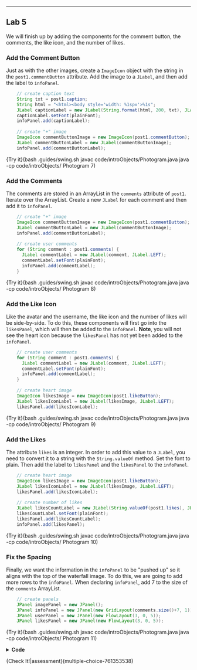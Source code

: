 ----------

## Lab 5

We will finish up by adding the components for the comment button, the comments, the like icon, and the number of likes.

### Add the Comment Button

Just as with the other images, create a `ImageIcon` object with the string in the `post1.commentButton` attribute. Add the image to a `JLabel`, and then add the label to `infoPanel`.

```java
    // create caption text
    String txt = post1.caption;
    String html = "<html><body style='width: %1spx'>%1s";
    JLabel captionLabel = new JLabel(String.format(html, 200, txt), JLabel.LEFT);
    captionLabel.setFont(plainFont);
    infoPanel.add(captionLabel);
    
    // create "+" image
    ImageIcon commentButtonImage = new ImageIcon(post1.commentButton);
    JLabel commentButtonLabel = new JLabel(commentButtonImage);
    infoPanel.add(commentButtonLabel);
```

{Try it}(bash .guides/swing.sh javac code/introObjects/Photogram.java java -cp code/introObjects/ Photogram 7)

### Add the Comments

The comments are stored in an ArrayList in the `comments` attribute of `post1`. Iterate over the ArrayList. Create a new `JLabel` for each comment and then add it to `infoPanel`.

```java
    // create "+" image
    ImageIcon commentButtonImage = new ImageIcon(post1.commentButton);
    JLabel commentButtonLabel = new JLabel(commentButtonImage);
    infoPanel.add(commentButtonLabel);
    
    // create user comments
    for (String comment : post1.comments) {
      JLabel commentLabel = new JLabel(comment, JLabel.LEFT);
      commentLabel.setFont(plainFont);
      infoPanel.add(commentLabel);
    }
```

{Try it}(bash .guides/swing.sh javac code/introObjects/Photogram.java java -cp code/introObjects/ Photogram 8)

### Add the Like Icon

Like the avatar and the username, the like icon and the number of likes will be side-by-side. To do this, these components will first go into the `likesPanel`, which will then be added to the `infoPanel`. **Note**, you will not see the heart icon because the `likesPanel` has not yet been added to the `infoPanel`.

```java
    // create user comments
    for (String comment : post1.comments) {
      JLabel commentLabel = new JLabel(comment, JLabel.LEFT);
      commentLabel.setFont(plainFont);
      infoPanel.add(commentLabel);
    }
    
    // create heart image
    ImageIcon likesImage = new ImageIcon(post1.likeButton);
    JLabel likesIconLabel = new JLabel(likesImage, JLabel.LEFT);
    likesPanel.add(likesIconLabel);
```

{Try it}(bash .guides/swing.sh javac code/introObjects/Photogram.java java -cp code/introObjects/ Photogram 9)

### Add the Likes

The attribute `likes` is an integer. In order to add this value to a `JLabel`, you need to convert it to a string with the `String.valueOf` method. Set the font to plain. Then add the label to `likesPanel` and the `likesPanel` to the `infoPanel`.

```java
    // create heart image
    ImageIcon likesImage = new ImageIcon(post1.likeButton);
    JLabel likesIconLabel = new JLabel(likesImage, JLabel.LEFT);
    likesPanel.add(likesIconLabel);
    
    // create number of likes
    JLabel likesCountLabel = new JLabel(String.valueOf(post1.likes), JLabel.LEFT);
    likesCountLabel.setFont(plainFont);
    likesPanel.add(likesCountLabel);
    infoPanel.add(likesPanel);
```

{Try it}(bash .guides/swing.sh javac code/introObjects/Photogram.java java -cp code/introObjects/ Photogram 10)

### Fix the Spacing

Finally, we want the information in the `infoPanel` to be "pushed up" so it aligns with the top of the waterfall image. To do this, we are going to add more rows to the `infoPanel`. When declaring `infoPanel`, add 7 to the size of the `comments` ArrayList.

```java
    // create panels
    JPanel imagePanel = new JPanel();
    JPanel infoPanel = new JPanel(new GridLayout(comments.size()+7, 1));
    JPanel userPanel = new JPanel(new FlowLayout(3, 0, 5));
    JPanel likesPanel = new JPanel(new FlowLayout(3, 0, 5));
```

{Try it}(bash .guides/swing.sh javac code/introObjects/Photogram.java java -cp code/introObjects/ Photogram 11)

<details>
  <summary><strong>Code</strong></summary>
  Your code should look like this:
  
  ```java
  import javax.swing.*;
  import java.awt.*;
  import java.util.*; 

  //add class definitions below this line

  class Post {
    String username;
    int userId;
    String media;
    String avatar;
    String commentButton;
    int likes;
    String caption;
    ArrayList<String> comments;
    String likeButton;

    public Post (String un, int ui, String m,
                 String a, String cb, int l,
                 String ca, ArrayList<String> co,
                 String lb) {
      username = un;
      userId = ui;
      media = m;
      avatar = a;
      commentButton = cb;
      caption = ca;
      likes = l;
      comments = co;
      likeButton = lb;
    }
  }

  //add class definitions above this line

  public class Photogram {
    public static void main(String[] args) {

      //add code below this line
      String username = "Sally_17";
      int userId = 112010;
      String media = "studentFolder/photogram/waterfall.png";
      String avatar = "studentFolder/photogram/avatarIcon.png";
      String commentButton = "studentFolder/photogram/addComment.png";
      String caption = "First time at Yosemite. It has surpassed all of my expectations.";
      int likes = 23;
      ArrayList<String> comments = new ArrayList<String>();
      comments.add("Beautiful!");
      comments.add("I wish I was there too.");
      comments.add("Is that Nevada Falls?");
      comments.add("Love it!");
      comments.add("Can't wait for the Halfdome pictures");
      comments.add("More pics please");
      String likeButton = "studentFolder/photogram/likesIcon.png";

      Post post1 = new Post(username, userId, media, avatar,
                            commentButton, likes, caption,
                            comments, likeButton);

      // create window
      JFrame window = new JFrame("Photogram");
      window.setSize(800, 500);
      window.setLayout(new FlowLayout(3));

      // create panels
      JPanel imagePanel = new JPanel();
      JPanel infoPanel = new JPanel(new GridLayout(comments.size()+7, 1));
      JPanel userPanel = new JPanel(new FlowLayout(3, 0, 5));
      JPanel likesPanel = new JPanel(new FlowLayout(3, 0, 5));

      // create fonts
      Font boldFont = new Font("SansSerif", Font.BOLD, 14);
      Font plainFont = new Font("SansSerif", Font.PLAIN, 14);

      // create waterfall image
      ImageIcon image = new ImageIcon(post1.media);
      JLabel imageLabel = new JLabel(image);
      imagePanel.add(imageLabel);

      // create avatar image
      ImageIcon avatarImage = new ImageIcon(post1.avatar);
      JLabel avatarIcon = new JLabel(avatarImage, JLabel.LEFT);
      userPanel.add(avatarIcon);

      // create username text
      JLabel usernameLabel = new JLabel(post1.username, JLabel.LEFT);
      usernameLabel.setFont(boldFont);
      userPanel.add(usernameLabel);
      infoPanel.add(userPanel);

      // create caption text
      String txt = post1.caption;
      String html = "<html><body style='width: %1spx'>%1s";
      JLabel captionLabel = new JLabel(String.format(html, 200, txt), JLabel.LEFT);
      captionLabel.setFont(plainFont);
      infoPanel.add(captionLabel);

      // create "+" image
      ImageIcon commentButtonImage = new ImageIcon(post1.commentButton);
      JLabel commentButtonLabel = new JLabel(commentButtonImage);
      infoPanel.add(commentButtonLabel);

      // create user comments
      for (String comment : post1.comments) {
        JLabel commentLabel = new JLabel(comment, JLabel.LEFT);
        commentLabel.setFont(plainFont);
        infoPanel.add(commentLabel);
      }

      // create heart image
      ImageIcon likesImage = new ImageIcon(post1.likeButton);
      JLabel likesIconLabel = new JLabel(likesImage, JLabel.LEFT);
      likesPanel.add(likesIconLabel);

      // create number of likes
      JLabel likesCountLabel = new JLabel(String.valueOf(post1.likes), JLabel.LEFT);
      likesCountLabel.setFont(plainFont);
      likesPanel.add(likesCountLabel);
      infoPanel.add(likesPanel);

      // add panels to window
      window.add(imagePanel);
      window.add(infoPanel);
      window.setDefaultCloseOperation(JFrame.EXIT_ON_CLOSE);
      window.setVisible(true);

      //add code above this line
    }
  }
  ```
</details>
  
{Check It!|assessment}(multiple-choice-761353538)
